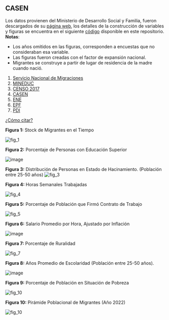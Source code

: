 ## CASEN

Los datos provienen del Ministerio de Desarrollo Social y Familia, fueron descargados de su [página web](https://observatorio.ministeriodesarrollosocial.gob.cl/encuesta-casen), los detalles de la construcción de variables y figuras se encuentra en el siguiente [código](https://github.com/NucleoMIGRA/Plataforma_privado/tree/main/bases/casen) disponible en este repositorio.  
**Notas**: 
- Los años omitidos en las figuras, corresponden a encuestas que no consideraban esa variable.  
- Las figuras fueron creadas con el factor de expansión nacional.
- Migrantes se construye a partir de lugar de residencia de la madre cuando nació.

1. [Servicio Nacional de Migraciones](./SNM.MD)
2. [MINEDUC](./MINEDUC.MD)
3. [CENSO 2017](./CENSO.MD)
4. [CASEN](./CASEN.MD)
5. [ENE](./ENE.MD)
6. [EPF](./EPF.md)
7. [PDI](./PDI.MD)

[¿Cómo citar?](./citation.MD)


**Figura 1:** Stock de Migrantes en el Tiempo

![fig_1](https://github.com/NucleoMIGRA/migra/blob/main/bases/casen/figuras/fig_1.png?raw=true)

**Figura 2:** Porcentaje de Personas con Educación Superior

![image](https://github.com/NucleoMIGRA/migra/blob/main/bases/casen/figuras/fig_2.png?raw=true)

**Figura 3:** Distribución de Personas en Estado de Hacinamiento. (Población entre 25-50 años)
![fig_3](https://github.com/NucleoMIGRA/migra/blob/main/bases/casen/figuras/fig_3.png?raw=true)

**Figura 4:** Horas Semanales Trabajadas

![fig_4](https://github.com/NucleoMIGRA/migra/blob/main/bases/casen/figuras/fig_4.png?raw=true)

**Figura 5:** Porcentaje de Población que Firmó Contrato de Trabajo

![fig_5](https://github.com/NucleoMIGRA/migra/blob/main/bases/casen/figuras/fig_5.png?raw=true)

**Figura 6:** Salario Promedio por Hora, Ajustado por Inflación

![image](https://github.com/NucleoMIGRA/migra/blob/main/bases/casen/figuras/fig_6.png?raw=true)

**Figura 7:** Porcentaje de Ruralidad

![fig_7](https://github.com/NucleoMIGRA/migra/blob/main/bases/casen/figuras/fig_7.png?raw=true)

**Figura 8:** Años Promedio de Escolaridad (Población entre 25-50 años).

![image](https://github.com/NucleoMIGRA/migra/blob/main/bases/casen/figuras/fig_9.png?raw=true)

**Figura 9:** Porcentaje de Población en Situación de Pobreza

![fig_10](https://github.com/NucleoMIGRA/migra/blob/main/bases/casen/figuras/fig_10.png?raw=true)

**Figura 10:** Pirámide Poblacional de Migrantes (Año 2022)

![fig_10](https://github.com/NucleoMIGRA/migra/blob/main/bases/casen/figuras/fig_8.png?raw=true)

